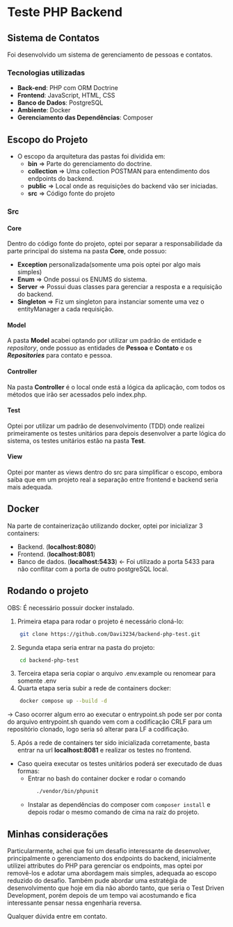 # Teste PHP Backend

## Sistema de Contatos

Foi desenvolvido um sistema de gerenciamento de pessoas e contatos.

### Tecnologias utilizadas

- **Back-end**: PHP com ORM Doctrine
- **Frontend**: JavaScript, HTML, CSS
- **Banco de Dados**: PostgreSQL
- **Ambiente**: Docker
- **Gerenciamento das Dependências**: Composer

## Escopo do Projeto

- O escopo da arquitetura das pastas foi dividida em:
    - **bin** => Parte do gerenciamento do doctrine.
    - **collection** => Uma collection POSTMAN para entendimento dos endpoints do backend.
    - **public** => Local onde as requisições do backend vão ser iniciadas.
    - **src** => Código fonte do projeto

### Src

#### Core

Dentro do código fonte do projeto, optei por separar a responsabilidade da parte principal do sistema na pasta
**Core**, onde possuo:

- **Exception** personalizada(somente uma pois optei por algo mais simples)
- **Enum** => Onde possui os ENUMS do sistema.
- **Server** => Possui duas classes para gerenciar a resposta e a requisição do backend.
- **Singleton** => Fiz um singleton para instanciar somente uma vez o entityManager a cada requisição.

#### Model

A pasta **Model** acabei optando por utilizar um padrão de entidade e _repository_, onde possuo as entidades de **Pessoa** e **Contato** e os **_Repositories_** para contato e pessoa.

#### Controller

Na pasta **Controller** é o local onde está a lógica da aplicação, com todos os métodos que irão ser acessados pelo
index.php.

#### Test

Optei por utilizar um padrão de desenvolvimento (TDD) onde realizei primeiramente os testes unitários para depois
desenvolver a parte lógica do sistema, os testes unitários estão na pasta **Test**.

#### View

Optei por manter as views dentro do src para simplificar o escopo, embora saiba que em um projeto real a separação entre
frontend e backend seria mais adequada.

## Docker

Na parte de containerização utilizando docker, optei por inicializar 3 containers:

- Backend. (**localhost:8080**)
- Frontend. (**localhost:8081**)
- Banco de dados. (**localhost:5433**) <- Foi utilizado a porta 5433 para não conflitar com a porta de outro postgreSQL
  local.

## Rodando o projeto

OBS: É necessário possuir docker instalado.

1. Primeira etapa para rodar o projeto é necessário cloná-lo:

```bash
    git clone https://github.com/Davi3234/backend-php-test.git
```

2. Segunda etapa seria entrar na pasta do projeto:

```bash
    cd backend-php-test
```

3. Terceira etapa seria copiar o arquivo .env.example ou renomear para somente .env
4. Quarta etapa seria subir a rede de containers docker:

```bash
    docker compose up --build -d
```
 -> Caso ocorrer algum erro ao executar o entrypoint.sh pode ser por conta do arquivo entrypoint.sh quando vem com a codificação CRLF para um repositório clonado, logo seria só alterar para LF a codificação.

5. Após a rede de containers ter sido inicializada corretamente, basta entrar na url **localhost:8081** e realizar os
   testes no frontend.

- Caso queira executar os testes unitários poderá ser executado de duas formas:
  - Entrar no bash do container docker e rodar o comando
  ```bash
        ./vendor/bin/phpunit
    ```
  - Instalar as dependências do composer com ```composer install``` e depois rodar o mesmo comando de cima na raíz do projeto.

## Minhas considerações

Particularmente, achei que foi um desafio interessante de desenvolver, principalmente o gerenciamento dos endpoints do
backend, inicialmente utilizei attributes do PHP para gerenciar os endpoints, mas optei por removê-los e adotar uma
abordagem mais simples, adequada ao escopo reduzido do desafio. Também pude abordar uma estratégia de desenvolvimento
que hoje em dia não abordo tanto, que seria o Test Driven Development, porém depois de um tempo vai acostumando e fica
interessante pensar nessa engenharia reversa.

Qualquer dúvida entre em contato.
